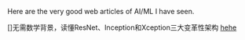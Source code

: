Here are the very good web articles of AI/ML I have seen.

 []无需数学背景，读懂ResNet、Inception和Xception三大变革性架构 [hehe](https://m.sohu.com/a/166062301_465914/?pvid=000115_3w_a#read)
